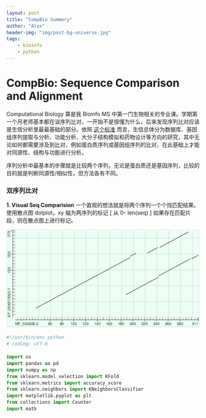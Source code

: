 ```yaml
---
layout: post
title: "CompBio Summery"
author: "Alex"
header-img: "img/post-bg-universe.jpg"
tags:
    - bioinfo
    - python
---
```

# CompBio: Sequence Comparison and Alignment

Computational Biology 算是我 Bioinfo MS 中第一门生物相关的专业课。学期第一个月老师基本都在谈序列比对，一开始不是很懂为什么，后来发现序列比对应该是生信分析里最最基础的部分。依照 [这个标准](https://www.plob.org/article/3852.html) 而言，生信总体分为数据库、基因组序列提取与分析、功能分析、大分子结构模拟和药物设计等方向的研究，其中无论如何都需要涉及到比对，例如蛋白质序列或基因组序列的比对，在此基础上才能对同源性、结构与功能进行分析。

序列分析中最基本的步骤就是比较两个序列，无论是蛋白质还是基因序列，比较的目的就是判断同源性/相似性，但方法各有不同。

### 双序列比对
__1. Visual Seq Comparision__
 一个直观的想法就是将两个序列一个个找匹配结果。使用散点图 dotplot，xy 轴为两序列的标记 [ 从 0- len(seq) ] 如果存在匹配片段，则在散点图上进行标记。
 
![](/img/posts/apoedotplot.png)

```python
#!/usr/bin/env python
# coding: utf-8

import os
import pandas as pd
import numpy as np
from sklearn.model_selection import KFold
from sklearn.metrics import accuracy_score
from sklearn.neighbors import KNeighborsClassifier
import matplotlib.pyplot as plt
from collections import Counter
import math
```
